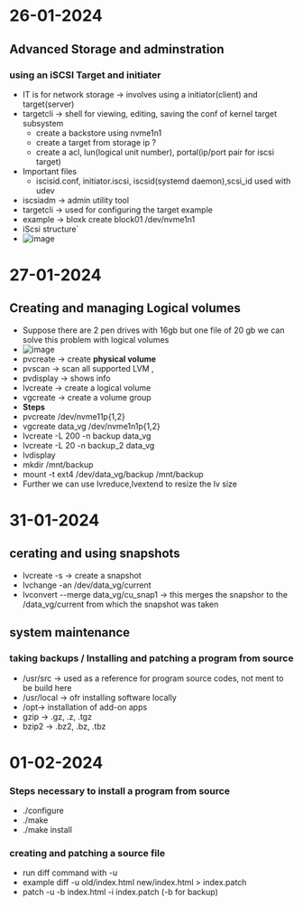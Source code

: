 # 26-01-2024
## Advanced Storage and adminstration
### using an iSCSI Target and initiater
* IT is for network storage -> involves using a initiator(client) and target(server)
* targetcli -> shell for viewing, editing, saving the conf of kernel target subsystem
  * create a backstore using nvme1n1 
  * create a target from storage ip ?
  * create a acl, lun(logical unit number), portal(ip/port  pair for iscsi target)
* Important files
  *  iscisid.conf, initiator.iscsi, iscsid(systemd daemon),scsi_id used with udev
*  iscsiadm -> admin utility tool
*  targetcli -> used for configuring the target example
  *  example -> bloxk create block01 /dev/nvme1n1
*  iScsi structure`
  *  ![image](https://github.com/ronitwilson/Lpic-201-ron/assets/9934360/6b44603f-2936-418a-993b-2061c3ccb85f)

# 27-01-2024
## Creating and managing Logical volumes
* Suppose there are 2 pen drives with 16gb but one file of 20 gb we can solve this problem with logical volumes
 * ![image](https://github.com/ronitwilson/Lpic-201-ron/assets/9934360/88fe4dd3-a79f-44ac-aff8-2f6cf2882895)
* pvcreate -> create **physical volume**
* pvscan -> scan all supported LVM ,
* pvdisplay -> shows info
* lvcreate -> create a logical volume
* vgcreate -> create a volume group
* **Steps**
 * pvcreate /dev/nvme11p{1,2}
 * vgcreate data_vg /dev/nvme1n1p{1,2}
 * lvcreate -L 200 -n backup data_vg
 * lvcreate -L 20 -n backup_2 data_vg
 * lvdisplay
 * mkdir /mnt/backup
 * mount -t ext4 /dev/data_vg/backup /mnt/backup
 * Further we can use lvreduce,lvextend to resize the lv size

# 31-01-2024
## cerating and using snapshots
* lvcreate -s -> create a snapshot
* lvchange  -an /dev/data_vg/current
* lvconvert --merge data_vg/cu_snap1 -> this merges the snapshor to the /data_vg/current from which the snapshot was taken

## system maintenance
### taking backups / Installing and patching a program from source
* /usr/src -> used as a reference for program source codes, not ment to be build here
* /usr/local -> ofr installing software locally
* /opt-> installation of add-on apps
* gzip -> .gz, .z, .tgz
* bzip2 -> .bz2, .bz, .tbz


# 01-02-2024
### Steps necessary to install a program from source
* ./configure
* ./make
* ./make install
### creating and patching a source file
* run diff command with -u
 * example diff -u old/index.html new/index.html > index.patch
 * patch -u -b index.html  -i index.patch (-b for backup)
